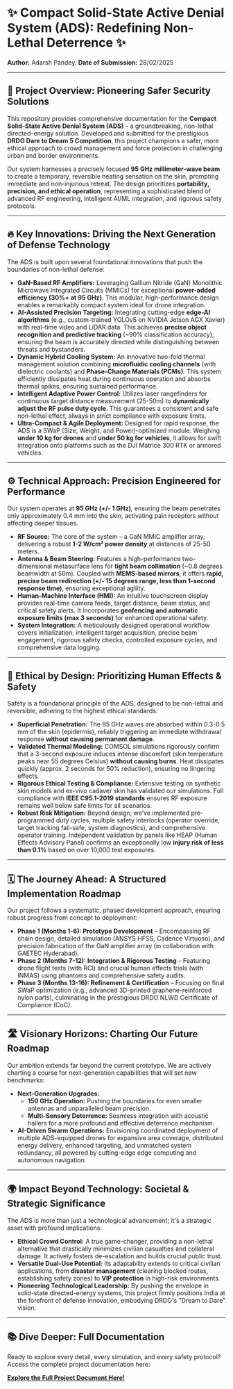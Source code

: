 # ✨ Compact Solid-State Active Denial System (ADS): Redefining Non-Lethal Deterrence ✨

**Author:** Adarsh Pandey.
**Date of Submission:** 28/02/2025

---

## 🚀 Project Overview: Pioneering Safer Security Solutions

This repository provides comprehensive documentation for the **Compact Solid-State Active Denial System (ADS)** – a groundbreaking, non-lethal directed-energy solution. Developed and submitted for the prestigious **DRDO Dare to Dream 5 Competition**, this project champions a safer, more ethical approach to crowd management and force protection in challenging urban and border environments.

Our system harnesses a precisely focused **95 GHz millimeter-wave beam** to create a temporary, reversible heating sensation on the skin, prompting immediate and non-injurious retreat. The design prioritizes **portability, precision, and ethical operation**, representing a sophisticated blend of advanced RF engineering, intelligent AI/ML integration, and rigorous safety protocols.

---

## 🔥 Key Innovations: Driving the Next Generation of Defense Technology

The ADS is built upon several foundational innovations that push the boundaries of non-lethal defense:

* **GaN-Based RF Amplifiers:** Leveraging Gallium Nitride (GaN) Monolithic Microwave Integrated Circuits (MMICs) for exceptional **power-added efficiency (30%+ at 95 GHz)**. This modular, high-performance design enables a remarkably compact system ideal for drone integration.
* **AI-Assisted Precision Targeting:** Integrating cutting-edge **edge-AI algorithms** (e.g., custom-trained YOLOv5 on NVIDIA Jetson AGX Xavier) with real-time video and LiDAR data. This achieves **precise object recognition and predictive tracking** (~90% classification accuracy), ensuring the beam is accurately directed while distinguishing between threats and bystanders.
* **Dynamic Hybrid Cooling System:** An innovative two-fold thermal management solution combining **microfluidic cooling channels** (with dielectric coolants) and **Phase-Change Materials (PCMs)**. This system efficiently dissipates heat during continuous operation and absorbs thermal spikes, ensuring sustained performance.
* **Intelligent Adaptive Power Control:** Utilizes laser rangefinders for continuous target distance measurement (25-50m) to **dynamically adjust the RF pulse duty cycle**. This guarantees a consistent and safe non-lethal effect, always in strict compliance with exposure limits.
* **Ultra-Compact & Agile Deployment:** Designed for rapid response, the ADS is a SWaP (Size, Weight, and Power)-optimized module. Weighing **under 10 kg for drones** and **under 50 kg for vehicles**, it allows for swift integration onto platforms such as the DJI Matrice 300 RTK or armored vehicles.

---

## ⚙️ Technical Approach: Precision Engineered for Performance

Our system operates at **95 GHz (+/- 1 GHz)**, ensuring the beam penetrates only approximately 0.4 mm into the skin, activating pain receptors without affecting deeper tissues.

* **RF Source:** The core of the system – a GaN MMIC amplifier array, delivering a robust **1-2 W/cm² power density** at distances of 25-50 meters.
* **Antenna & Beam Steering:** Features a high-performance two-dimensional metasurface lens for **tight beam collimation** (~0.8 degrees beamwidth at 50m). Coupled with **MEMS-based mirrors**, it offers **rapid, precise beam redirection (+/- 15 degrees range, less than 1-second response time)**, ensuring exceptional agility.
* **Human-Machine Interface (HMI):** An intuitive touchscreen display provides real-time camera feeds, target distance, beam status, and critical safety alerts. It incorporates **geofencing and automatic exposure limits (max 3 seconds)** for enhanced operational safety.
* **System Integration:** A meticulously designed operational workflow covers initialization, intelligent target acquisition, precise beam engagement, rigorous safety checks, controlled exposure cycles, and comprehensive data logging.

---

## 💚 Ethical by Design: Prioritizing Human Effects & Safety

Safety is a foundational principle of the ADS, designed to be non-lethal and reversible, adhering to the highest ethical standards:

* **Superficial Penetration:** The 95 GHz waves are absorbed within 0.3-0.5 mm of the skin (epidermis), reliably triggering an immediate withdrawal response **without causing permanent damage**.
* **Validated Thermal Modeling:** COMSOL simulations rigorously confirm that a 3-second exposure induces intense discomfort (skin temperature peaks near 55 degrees Celsius) **without causing burns**. Heat dissipates quickly (approx. 2 seconds for 50% reduction), ensuring no lingering effects.
* **Rigorous Ethical Testing & Compliance:** Extensive testing on synthetic skin models and ex-vivo cadaver skin has validated our simulations. Full compliance with **IEEE C95.1-2019 standards** ensures RF exposure remains well below safe limits for all scenarios.
* **Robust Risk Mitigation:** Beyond design, we've implemented pre-programmed duty cycles, multiple safety interlocks (operator override, target tracking fail-safe, system diagnostics), and comprehensive operator training. Independent validation by panels like HEAP (Human Effects Advisory Panel) confirms an exceptionally low **injury risk of less than 0.1%** based on over 10,000 test exposures.

---

## 🗓️ The Journey Ahead: A Structured Implementation Roadmap

Our project follows a systematic, phased development approach, ensuring robust progress from concept to deployment:

* **Phase 1 (Months 1-6): Prototype Development** – Encompassing RF chain design, detailed simulation (ANSYS HFSS, Cadence Virtuoso), and precision fabrication of the GaN amplifier array (in collaboration with GAETEC Hyderabad).
* **Phase 2 (Months 7-12): Integration & Rigorous Testing** – Featuring drone flight tests (with RCI) and crucial human effects trials (with INMAS) using phantoms and comprehensive safety audits.
* **Phase 3 (Months 13-16): Refinement & Certification** – Focusing on final SWaP optimization (e.g., advanced 3D-printed graphene-reinforced nylon parts), culminating in the prestigious DRDO NLWD Certificate of Compliance (CoC).

---

## 🛣️ Visionary Horizons: Charting Our Future Roadmap

Our ambition extends far beyond the current prototype. We are actively charting a course for next-generation capabilities that will set new benchmarks:

* **Next-Generation Upgrades:**
    * **150 GHz Operation:** Pushing the boundaries for even smaller antennas and unparalleled beam precision.
    * **Multi-Sensory Deterrence:** Seamless integration with acoustic hailers for a more profound and effective deterrence mechanism.
* **AI-Driven Swarm Operations:** Envisioning coordinated deployment of multiple ADS-equipped drones for expansive area coverage, distributed energy delivery, enhanced targeting, and unmatched system redundancy, all powered by cutting-edge edge computing and autonomous navigation.

---

## 🌍 Impact Beyond Technology: Societal & Strategic Significance

The ADS is more than just a technological advancement; it's a strategic asset with profound implications:

* **Ethical Crowd Control:** A true game-changer, providing a non-lethal alternative that drastically minimizes civilian casualties and collateral damage. It actively fosters de-escalation and builds crucial public trust.
* **Versatile Dual-Use Potential:** Its adaptability extends to critical civilian applications, from **disaster management** (clearing blocked routes, establishing safety zones) to **VIP protection** in high-risk environments.
* **Pioneering Technological Leadership:** By pushing the envelope in solid-state directed-energy systems, this project firmly positions India at the forefront of defense innovation, embodying DRDO's "Dream to Dare" vision.

---


## 📚 **Dive Deeper: Full Documentation**

Ready to explore every detail, every simulation, and every safety protocol? Access the complete project documentation here:

**[Explore the Full Project Document Here!](https://github.com/Adarshpandey-007/Compact-Solid-State-ADS/blob/main/Compact%20Solid-State%20Active%20Denial%20System%20(ADS)_2.pdf)**
